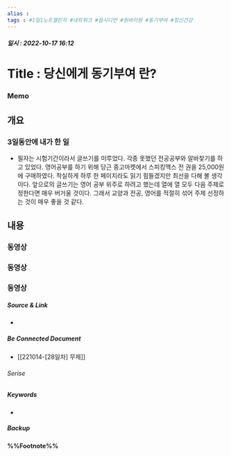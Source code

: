 ```yaml
---
alias : 
tags : #1일1노트챌린지 #네트워크 #옵시디언 #원바이원 #동기부여 #정신건강
---
```


##### 일시 : 2022-10-17 16:12

# Title : 당신에게 동기부여 란?

### Memo

## 개요

### 3일동안에 내가 한 일
- 필자는 시험기간이라서 글쓰기를 미루었다. 각종 못했던 전공공부와 알바찾기를 하고 있었다. 영어공부를 하기 위해 당근 중고마켓에서 스피킹맥스 전 권을 25,000원에 구매하였다. 착실하게 하루 한 페이지라도 읽기 힘들겠지만 최선을 다해 볼 생각이다. 앞으로의 글쓰기는 영어 공부 위주로 하려고 했는데 열에 열 모두 다음 주제로 정한다면 매우 버거울 것이다. 그래서 교양과 전공, 영어를 적절히 섞어 주제 선정하는 것이 매우 좋을 것 같다.

## 내용

### 동영상

### 동영상

### 동영상

##### Source & Link
- 

##### Be Connected Document
- [[221014-[28일차] 무제]]

###### Serise


##### Keywords
- 

##### Backup


#### %%Footnote%%

[^1]: 